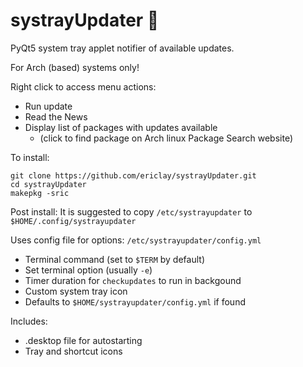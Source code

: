 # systrayUpdater 󱉛
PyQt5 system tray applet notifier of available updates.

For Arch (based) systems only!

Right click to access menu actions:
- Run update
- Read the News
- Display list of packages with updates available 
    - (click to find package on Arch linux Package Search website)

To install:
```
git clone https://github.com/ericlay/systrayUpdater.git
cd systrayUpdater
makepkg -sric
```

Post install:
It is suggested to copy `/etc/systrayupdater` to `$HOME/.config/systrayupdater`

Uses config file for options: `/etc/systrayupdater/config.yml`
- Terminal command (set to `$TERM` by default)
- Set terminal option (usually `-e`)
- Timer duration for `checkupdates` to run in backgound
- Custom system tray icon
- Defaults to `$HOME/systrayupdater/config.yml` if found

Includes:
- .desktop file for autostarting
- Tray and shortcut icons

